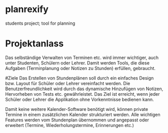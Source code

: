 # planrexify
students project; tool for planning

# Projektanlass
Das selbständige Verwalten von Terminen etc. wird immer wichtiger, auch unter Studenten, Schülern oder Lehrer. Damit werden Tools, die diese Aufgaben (Terminplanung oder Notizen zu Stunden) erfüllen, gebraucht.

#Ziele
Das Erstellen von Stundenplänen soll durch ein einfaches Design bzw. Layout für Schüler oder Lehrer vereinfacht werden. Die Benutzerfreundlichkeit wird durch das dynamische Hinzufügen von Notizen, Hervorheben von Tests etc. gewährleistet. Das Ziel ist erreicht, wenn jeder Schüler oder Lehrer die Applikation ohne Vorkenntnisse bedienen kann.

Damit keine weitere Kalender-Software benötigt wird, können private Termine in einem zusätzlichen Kalender strukturiert werden. Alle wichtigen Features werden vom Stundenplan übernommen und angepasst oder erweitert (Termine, Wiederholungstermine, Erinnerungen etc.)
